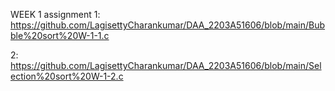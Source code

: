 WEEK 1 assignment 1: https://github.com/LagisettyCharankumar/DAA_2203A51606/blob/main/Bubble%20sort%20W-1-1.c

2:  https://github.com/LagisettyCharankumar/DAA_2203A51606/blob/main/Selection%20sort%20W-1-2.c
